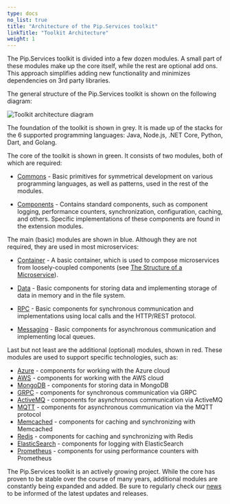 ```yaml
---
type: docs
no_list: true
title: "Architecture of the Pip.Services toolkit"
linkTitle: "Toolkit Architecture"
weight: 1
---
```


The Pip.Services toolkit is divided into a few dozen modules. A small part of these modules make up the core itself, while the rest are optional add ons. This approach simplifies adding new functionality and minimizes dependencies on 3rd party libraries.


The general structure of the Pip.Services toolkit is shown on the following diagram:

![Toolkit architecture diagram](/images/getting_started/toolkit_architecture/toolkit_diagram.png)

The foundation of the toolkit is shown in grey. It is made up of the stacks for the 6 supported programming languages: Java, Node.js, .NET Core, Python, Dart, and Golang.

The core of the toolkit is shown in green. It consists of two modules, both of which are required:

- [Commons](../../commons) - Basic primitives for symmetrical development on various programming languages, as well as patterns, used in the rest of the modules.

- [Components](../../components) - Contains standard components, such as component logging, performance counters, synchronization, configuration, caching, and others. Specific implementations of these components are found in the extension modules.

The main (basic) modules are shown in blue. Although they are not required, they are used in most microservices:

- [Container](../../container) - A basic container, which is used to compose microservices from loosely-coupled components (see [The Structure of a Microservice](../microservice_structure)).

- [Data](../../data) - Basic components for storing data and implementing storage of data in memory and in the file system.

- [RPC](../../rpc) - Basic components for synchronous communication and implementations using local calls and the HTTP/REST protocol.

- [Messaging](../../messaging) - Basic components for asynchronous communication and implementing local queues.

Last but not least are the additional (optional) modules, shown in red. These modules are used to support specific technologies, such as:

- [Azure](../../azure) - components for working with the Azure cloud
- [AWS](../../aws) - components for working with the AWS cloud
- [MongoDB](../../mongodb) - components for storing data in MongoDB
- [GRPC](../../grpc) - components for synchronous communication via GRPC
- [ActiveMQ](../../activemq) - components for asynchronous communication via ActiveMQ
- [MQTT](../../mqtt) - components for asynchronous communication via the MQTT protocol
- [Memcached](../../memcached) - components for caching and synchronizing with Memcached
- [Redis](../../redis) - components for caching and synchronizing with Redis
- [ElasticSearch](../../elasticsearch) - components for logging with ElasticSearch
- [Prometheus](../../prometheus) - components for using performance counters with Prometheus

The Pip.Services toolkit is an actively growing project. While the core has proven to be stable over the course of many years, additional modules are constantly being expanded and added. Be sure to regularly check our [news](https://www.pipservices.org/news) to be informed of the latest updates and releases.

